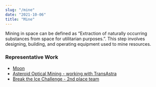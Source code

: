 ```yaml
---
slug: "/mine"
date: "2021-10-06"
title: "Mine"
---
```

Mining in space can be defined as “Extraction of naturally occurring substances from space for utilitarian purposes.”.  This step involves designing, building, and operating equipment used to mine resources.

### Representative Work

- [Moon](https://scholar.google.com/citations?view_op=view_citation&hl=en&user=KNg4Th0AAAAJ&citation_for_view=KNg4Th0AAAAJ:sbeIDTyQOFgC)
- [Asteroid Optical Mining - working with TransAstra](https://scholar.google.com/citations?view_op=view_citation&hl=en&user=KNg4Th0AAAAJ&cstart=20&pagesize=80&sortby=pubdate&citation_for_view=KNg4Th0AAAAJ:RfUwGJFMQ-0C)
- [Break the Ice Challenge - 2nd place team](https://www.nasa.gov/feature/nasa-awards-500000-in-break-the-ice-lunar-challeng)
